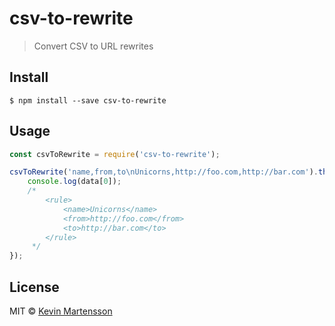 # csv-to-rewrite

> Convert CSV to URL rewrites


## Install

```
$ npm install --save csv-to-rewrite
```


## Usage

```js
const csvToRewrite = require('csv-to-rewrite');

csvToRewrite('name,from,to\nUnicorns,http://foo.com,http://bar.com').then(data => {
	console.log(data[0]);
	/*
		<rule>
			<name>Unicorns</name>
			<from>http://foo.com</from>
			<to>http://bar.com</to>
		</rule>
	 */
});
```


## License

MIT © [Kevin Martensson](http://github.com/kevva)
